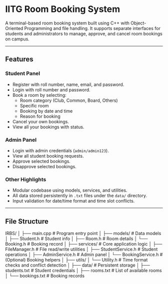 # IITG Room Booking System

A terminal-based room booking system built using C++ with Object-Oriented Programming and file handling. It supports separate interfaces for students and administrators to manage, approve, and cancel room bookings on campus.

---

## Features

### Student Panel
- Register with roll number, name, email, and password.
- Login with roll number and password.
- Book a room by selecting:
  - Room category (Club, Common, Board, Others)
  - Specific room
  - Booking by date and time
  - Reason for booking
- Cancel your own bookings.
- View all your bookings with status.

### Admin Panel
- Login with admin credentials (`admin/admin123`).
- View all student booking requests.
- Approve selected bookings.
- Disapprove selected bookings.

### Other Highlights
- Modular codebase using models, services, and utilities.
- All data stored persistently in `.txt` files under the `data/` directory.
- Input validation for date/time format and time slot conflicts.

---

## File Structure
IRBS/
│
├── main.cpp # Program entry point
│
├── models/ # Data models
│ ├── Student.h # Student info
│ ├── Room.h # Room details
│ └── Booking.h # Booking record
│
├── services/ # Core application logic
│ ├── FileManager.h # File read/write utilities
│ ├── StudentService.h # Student operations
│ ├── AdminService.h # Admin panel
│ └── BookingService.h # (Optional) Booking helpers
│
├── utils/
│ └── Utility.h # Time format checks and conflict detection
│
├── data/ # Persistent storage
│ ├── students.txt # Student credentials
│ ├── rooms.txt # List of available rooms
│ └── bookings.txt # Booking records
